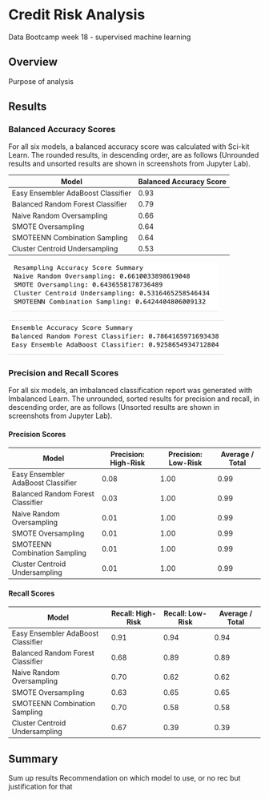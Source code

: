 # Credit Risk Analysis
Data Bootcamp week 18 - supervised machine learning

## Overview
Purpose of analysis

## Results

### Balanced Accuracy Scores
For all six models, a balanced accuracy score was calculated with Sci-kit Learn. The rounded results, in descending order, are as follows (Unrounded results and unsorted results are shown in screenshots from Jupyter Lab).

| Model | Balanced Accuracy Score |
| ----- | ----------------------- |
| Easy Ensembler AdaBoost Classifier | 0.93 |
| Balanced Random Forest Classifier | 0.79 |
| Naive Random Oversampling | 0.66 |
| SMOTE Oversampling | 0.64 |
| SMOTEENN Combination Sampling | 0.64 |
| Cluster Centroid Undersampling | 0.53 |

![screenshot of resampling accuracy score results](https://github.com/larabjork/credit-risk-analysis/blob/main/images/resampling_accuracy_score_summary.png)

![screenshot of ensemble accuracy score results](https://github.com/larabjork/credit-risk-analysis/blob/main/images/ensemble_accuarcy_score_summary.png)

### Precision and Recall Scores
For all six models, an imbalanced classification report was generated with Imbalanced Learn. The unrounded, sorted results for precision and recall, in descending order, are as follows (Unsorted results are shown in screenshots from Jupyter Lab).

#### Precision Scores

| Model | Precision: High-Risk | Precision: Low-Risk | Average / Total |
| ----- | -------------------- | ------------------- | --------------- |
| Easy Ensembler AdaBoost Classifier | 0.08 | 1.00 | 0.99 |
| Balanced Random Forest Classifier | 0.03 | 1.00 | 0.99 |
| Naive Random Oversampling | 0.01 | 1.00 | 0.99 |
| SMOTE Oversampling | 0.01 | 1.00 | 0.99 |
| SMOTEENN Combination Sampling | 0.01 | 1.00 | 0.99 |
| Cluster Centroid Undersampling | 0.01 | 1.00 | 0.99 |

#### Recall Scores
| Model | Recall: High-Risk | Recall: Low-Risk | Average / Total |
| ----- | ----------------- | ---------------- | --------------- |
| Easy Ensembler AdaBoost Classifier | 0.91 | 0.94 | 0.94 |
| Balanced Random Forest Classifier | 0.68 | 0.89 | 0.89 |
| Naive Random Oversampling | 0.70 | 0.62 | 0.62 |
| SMOTE Oversampling | 0.63 | 0.65 | 0.65 |
| SMOTEENN Combination Sampling | 0.70 | 0.58 | 0.58 |
| Cluster Centroid Undersampling | 0.67 | 0.39 | 0.39 |


## Summary 
Sum up results
Recommendation on which model to use, or no rec but justification for that